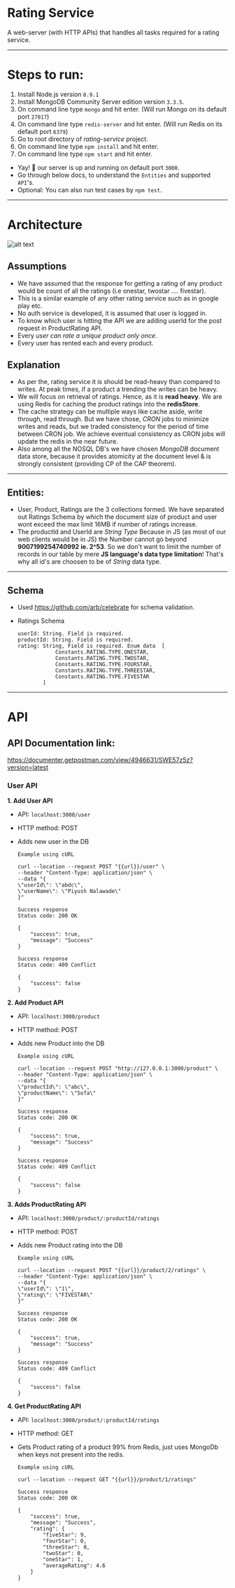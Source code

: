 # Rating Service
A web-server (with HTTP APIs) that handles all tasks required for a rating service.

-----
# Steps to run:
1. Install Node.js version ```8.9.1```
2. Install MongoDB Community Server edition version ```3.3.5```.
3. On command line type ```mongo``` and hit enter. (Will run Mongo on its default port ```27017```)
4. On command line type ```redis-server``` and hit enter. (Will run Redis on its default port ```6379```)
5. Go to root directory of *rating-service* project.
6. On command line type ```npm install``` and hit enter.
7. On command line type ```npm start``` and hit enter.
- Yay! 🎉 our server is up and running on default port ```3000```.
- Go through below docs, to understand the ```Entities``` and supported ```API```'s.
- Optional: You can also run test cases by ```npm test```.

-----

# Architecture 
![alt text](https://raw.githubusercontent.com/impiyush83/rating-service/blob/master/architecture.png)


## Assumptions

- We have assumed that the response for getting a rating of any product would be count of all the ratings (i.e onestar, twostar .... fivestar).
- This is a similar example of any other rating service such as in  google play etc. 
- No auth service is developed, it is assumed that user is logged in. 
- To know which user is hitting the API we are adding userId for the post request in ProductRating API.
- Every *user can rate a unique product only once*. 
- Every user has rented each and every product.


## Explanation

- As per the, rating service it is should be  read-heavy than compared to writes. At peak times, if a  product a trending the writes can be heavy. 
-  We will focus on retrieval of ratings. Hence, as it is **read heavy**. We are using Redis for caching the product ratings into the **redisStore**.
- The cache strategy can be multiple ways like cache aside, write through, read through. But we have chose, *CRON* jobs to minimize writes and reads, but we traded consistency for the period of time between CRON job. We achieve eventual consistency as CRON jobs will update the redis in the near future. 
-  Also among all the NOSQL DB's we have chosen *MongoDB* document data store, because it provides atomicity at the document level & is strongly consistent (providing CP of the CAP theorem).

----

## Entities:

- User, Product, Ratings are the 3 collections formed. We have separated out Ratings Schema by which the document size of product and  user wont exceed the max limit 16MB if number of ratings increase. 
-  The  productId  and UserId are  *String Type* Because in JS (as most of our web clients would be in JS) the Number cannot go beyond **9007199254740992**  **ie. 2^53**.  So we don't want to limit the number of records in our table by mere **JS language's data type limitation**! That's why all id's are choosen to be of *String* data type.

---

## Schema 

- Used https://github.com/arb/celebrate for schema validation.
- Ratings Schema

    ```
    userId: String. Field is required.
    productId: String. Field is required.
    rating: String, Field is required. Enum data  [
                Constants.RATING.TYPE.ONESTAR,
                Constants.RATING.TYPE.TWOSTAR,
                Constants.RATING.TYPE.FOURSTAR,
                Constants.RATING.TYPE.THREESTAR,
                Constants.RATING.TYPE.FIVESTAR
            ]
    ```

---

# API

## API Documentation link: 
https://documenter.getpostman.com/view/4946631/SWE57z5z?version=latest

### User API 

**1.  Add User API**
    
- API: ```localhost:3000/user```
- HTTP method: POST
- Adds new user in the DB

    ```
    Example using cURL

    curl --location --request POST "{{url}}/user" \
    --header "Content-Type: application/json" \
    --data "{
	\"userId\": \"abdc\",
	\"userName\": \"Piyush Nalawade\"
    }"  

    ```
    ```
    Success response
    Status code: 200 OK
    
    {
        "success": true,
        "message": "Success"
    }   
    ```

    ```
    Success response
    Status code: 409 Conflict
    
    {
        "success": false
    }   
    ```

**2. Add Product API**
    
- API: ```localhost:3000/product```
- HTTP method: POST
- Adds new Product into the DB
    ```
    Example using cURL

    curl --location --request POST "http://127.0.0.1:3000/product" \
    --header "Content-Type: application/json" \
    --data "{
	\"productId\": \"abc\",
	\"productName\": \"Sofa\"
    }"

    ```
    ```
    Success response
    Status code: 200 OK
    
    {
        "success": true,
        "message": "Success"
    }   
    ```

    ```
    Success response
    Status code: 409 Conflict
    
    {
        "success": false
    }   
    ```
**3. Adds ProductRating API**
    
- API: ```localhost:3000/product/:productId/ratings```
- HTTP method: POST
- Adds new Product rating into the DB
    ```
    Example using cURL

   curl --location --request POST "{{url}}/product/2/ratings" \
    --header "Content-Type: application/json" \
    --data "{
	\"userId\": \"1\",
	\"rating\": \"FIVESTAR\"
    }"

    ```

    ```
    Success response
    Status code: 200 OK
    
    {
        "success": true,
        "message": "Success"
    }   
    ```
    ```
    Success response
    Status code: 409 Conflict
    
    {
        "success": false
    }   
    ```

**4. Get ProductRating API**
    
- API: ```localhost:3000/product/:productId/ratings```
- HTTP method: GET
- Gets Product rating of a product 99% from Redis, just uses MongoDb  when  keys not present into the redis.
    
    ```
    Example using cURL

    curl --location --request GET "{{url}}/product/1/ratings"

    ```

    ```
    Success response
    Status code: 200 OK
    
    {
        "success": true,
        "message": "Success",
        "rating": {
            "fiveStar": 9,
            "fourStar": 0,
            "threeStar": 0,
            "twoStar": 0,
            "oneStar": 1,
            "averageRating": 4.6
        }
    }
    ```

